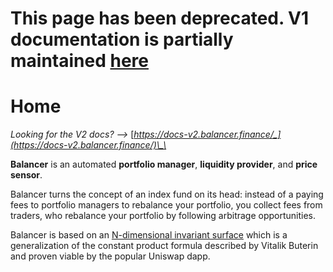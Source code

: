 # This page has been deprecated. V1 documentation is partially maintained [here](docs.balancer.fi/v/v1/index)

# Home

_Looking for the V2 docs? --&gt;_ [_https://docs-v2.balancer.finance/_](https://docs-v2.balancer.finance/)\_\_

**Balancer** is an automated **portfolio manager**, **liquidity provider**, and **price sensor**.

Balancer turns the concept of an index fund on its head: instead of a paying fees to portfolio managers to rebalance your portfolio, you collect fees from traders, who rebalance your portfolio by following arbitrage opportunities.

Balancer is based on an [N-dimensional invariant surface](https://balancer.finance/whitepaper/) which is a generalization of the constant product formula described by Vitalik Buterin and proven viable by the popular Uniswap dapp.

